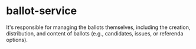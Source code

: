 # ballot-service
It's responsible for managing the ballots themselves, including the creation, distribution, and content of ballots (e.g., candidates, issues, or referenda options).